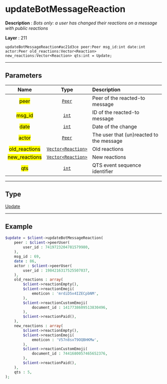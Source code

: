 # updateBotMessageReaction

**Description** : *Bots only: a user has changed their reactions on a message with public reactions*

**Layer** : 211

```tl
updateBotMessageReaction#ac21d3ce peer:Peer msg_id:int date:int actor:Peer old_reactions:Vector<Reaction> new_reactions:Vector<Reaction> qts:int = Update;
```

---

## Parameters

| Name | Type | Description |
| :---: | :---: | :--- |
| <mark>peer</mark> | [`Peer`](type/Peer) | Peer of the reacted-to message |
| <mark>msg_id</mark> | [`int`](type/int) | ID of the reacted-to message |
| <mark>date</mark> | [`int`](type/int) | Date of the change |
| <mark>actor</mark> | [`Peer`](type/Peer) | The user that (un)reacted to the message |
| <mark>old_reactions</mark> | [`Vector<Reaction>`](type/Reaction) | Old reactions |
| <mark>new_reactions</mark> | [`Vector<Reaction>`](type/Reaction) | New reactions |
| <mark>qts</mark> | [`int`](type/int) | QTS event sequence identifier |

---

## Type

[Update](type/Update)

---

## Example

```php
$update = $client->updateBotMessageReaction(
	peer : $client->peerUser(
		user_id : 7419723204781579980,
	),
	msg_id : 69,
	date : 86,
	actor : $client->peerUser(
		user_id : 1984216317525507037,
	),
	old_reactions : array(
		$client->reactionEmpty(),
		$client->reactionEmoji(
			emoticon : 'mrdiD5x4IZECpbNM',
		),
		$client->reactionCustomEmoji(
			document_id : 1417738609513830496,
		),
		$client->reactionPaid(),
	),
	new_reactions : array(
		$client->reactionEmpty(),
		$client->reactionEmoji(
			emoticon : 'V57n8sxT9OQBHKMw',
		),
		$client->reactionCustomEmoji(
			document_id : 7441680057465652376,
		),
		$client->reactionPaid(),
	),
	qts : 5,
);
```